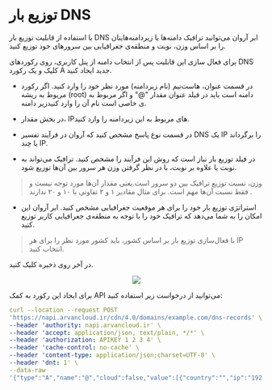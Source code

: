 # توزیع بار DNS

با استفاده از قابلیت توزیع بار DNS ابر آروان می‌توانید ترافیک دامنه‌ها یا زیردامنه‌هایتان را بر اساس وزن، نوبت و منطقه‌ی جغرافیایی بین‌‌ سرورهای خود توزیع کنید.

برای فعال سازی این قابلیت پس از انتخاب دامنه از پنل کاربری، روی رکوردهای DNS کلیک و یک رکورد A جدید ایجاد کنید.

- در قسمت عنوان‌‌، ‌‌هاست‌نیم‌ (نام زیردامنه) مورد ‌نظر خود را وارد کنید. اگر رکورد مربوط به ریشه (‌‌root‌‌) دامنه است باید‌‌ در فیلد عنوان مقدار "@" و اگر مربوط به زیر دامنه‎‌ی خاصی است نام آن را وارد کنید.

- در بخش مقدار، IPهای مربوط به این زیردامنه را وارد کنید‌.

- در قسمت نوع پاسخ مشخص کنید که آروان در فرآیند تفسیر‌‌ DNS‌‌ یک IP را برگرداند یا چند IP.

- در فیلد توزیع بار نیاز است که روش این فرآیند را مشخص کنید. ترافیک می‌تواند به‌‌ ‌‌نوبت یا علاوه بر نوبت، با در نظر گرفتن وزن هر سرور بین آن‌ها توزیع شود.

> وزن، نسبت توزیع ترافیک بین دو سرور است‌‌.یعنی مقدار آن‌ها مورد توجه نیست و فقط نسبت آن‌ها مهم است. برای مثال مقادیر ‌۱ و ‌‌۲ تفاوتی با ‌‌۱۰ و ‌‌۲۰ ندارند .‌

- استراتژی توزیع بار خود را برای هر موقعیت جغرافیایی مشخص کنید. ابر آروان این امکان را به شما می‌دهد که ترافیک‌‌ خود را با توجه به منطقه‌ی جغرافیایی کاربر توزیع کنید.

> با فعال‌سازی توزیع بار بر اساس کشور، باید کشور مورد نظر را برای هر IP انتخاب کنید.

در آخر روی ذخیره کلیک کنید.‌

<p align="center"><img src="/doc/assets/img/dns_load-distribution/record.png"></p>

برای ایجاد این رکورد به کمک API می‌توانید از درخواست زیر استفاده کنید:‌

``` yaml
curl --location --request POST 
'https://napi.arvancloud.ir/cdn/4.0/domains/example.com/dns-records' \ 
--header 'authority: napi.arvancloud.ir' \ 
--header 'accept: application/json, text/plain, */*' \ 
--header 'authorization: APIKEY 1 2 3 4' \ 
--header 'cache-control: no-cache' \ 
--header 'content-type: application/json;charset=UTF-8' \ 
--header 'dnt: 1' \ 
--data-raw 
'{"type":"A","name":"@","cloud":false,"value":[{"country":"","ip":"192.168.1.1","port":null,"weight":"20"},{"country":"SG","ip":"192.168.1.2","port":null,"weight":"10"},{"country":"AU","ip":"192.168.1.3","port":null,"weight":"50"}],"upstream_https":"default","ip_filter_mode":{"count":"single","geo_filter":"country","order":"weighted"},"ttl":120}' 
```
